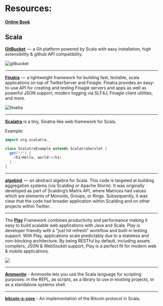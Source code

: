 # Resources:
[**Online Book**](https://people.cs.ksu.edu/~schmidt/705a/Scala/Programming-in-Scala.pdf)

## Scala

[**GitBucket**](https://github.com/gitbucket/gitbucket)  —  a Git platform powered by Scala with easy installation, high extensibility & github API compatibility.

![gitbucket](https://cdn-images-1.medium.com/max/720/0*UFKKIcu3r-SMWkgP.png)

---
[**Finatra**](https://github.com/twitter/finatra)  —  a lightweight framework for building fast, testable, scala applications on top of TwitterServer and Finagle. Finatra provides an easy-to-use API for creating and testing Finagle servers and apps as well as powerful JSON support, modern logging via SLF4J, Finagle client utilities, and more.

![finatra](https://cdn-images-1.medium.com/max/720/0*1ettbQZXcoyn7Ay3.png)

---
[**Scalatra**](https://github.com/scalatra/scalatra) is a tiny, Sinatra-like web framework for Scala.

Example:

```scala
import org.scalatra._

class ScalatraExample extends ScalatraServlet {
  get("/") {
    <h1>Hello, world!</h1>
  }
}
```

---
[**algebird** ](https://github.com/twitter/algebird) —  an abstract algebra for Scala. This code is targeted at building aggregation systems (via Scalding or Apache Storm). It was originally developed as part of Scalding’s Matrix API, where Matrices had values which are elements of Monoids, Groups, or Rings. Subsequently, it was clear that the code had broader application within Scalding and on other projects within Twitter.


---
The [**Play**](https://github.com/playframework/playframework) Framework combines productivity and performance making it easy to build scalable web applications with Java and Scala. Play is developer friendly with a "just hit refresh" workflow and built-in testing support. With Play, applications scale predictably due to a stateless and non-blocking architecture. By being RESTful by default, including assets compilers, JSON & WebSocket support, Play is a perfect fit for modern web & mobile applications.

![](https://playframework.com/assets/images/logos/play_full_color.png)


---
[**Ammonite**](https://github.com/lihaoyi/ammonite) - Ammonite lets you use the Scala language for scripting purposes: in the REPL, as scripts, as a library to use in existing projects, or as a standalone systems shell.

---
[**bitcoin-s-core**](https://github.com/bitcoin-s/bitcoin-s-core) - An implementation of the Bitcoin protocol in Scala. 

